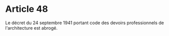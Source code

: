 # Article 48

Le décret du 24 septembre 1941 portant code des devoirs professionnels de l'architecture est abrogé.
